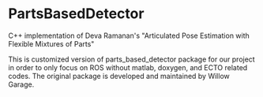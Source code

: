 PartsBasedDetector
==================

C++ implementation of Deva Ramanan's "Articulated Pose Estimation with Flexible Mixtures of Parts"

This is customized version of parts_based_detector package for our project in order to only focus on ROS without matlab, doxygen, and ECTO related codes. The original package is developed and maintained by Willow Garage.
